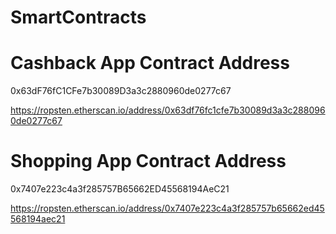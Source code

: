 # SmartContracts

# Cashback App Contract Address

0x63dF76fC1CFe7b30089D3a3c2880960de0277c67

https://ropsten.etherscan.io/address/0x63df76fc1cfe7b30089d3a3c2880960de0277c67

# Shopping App Contract Address

0x7407e223c4a3f285757B65662ED45568194AeC21

https://ropsten.etherscan.io/address/0x7407e223c4a3f285757b65662ed45568194aec21


